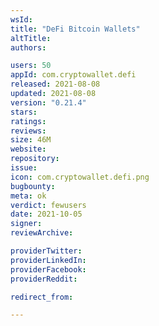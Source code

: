 ```yaml
---
wsId: 
title: "DeFi Bitcoin Wallets"
altTitle: 
authors:

users: 50
appId: com.cryptowallet.defi
released: 2021-08-08
updated: 2021-08-08
version: "0.21.4"
stars: 
ratings: 
reviews: 
size: 46M
website: 
repository: 
issue: 
icon: com.cryptowallet.defi.png
bugbounty: 
meta: ok
verdict: fewusers
date: 2021-10-05
signer: 
reviewArchive:

providerTwitter: 
providerLinkedIn: 
providerFacebook: 
providerReddit: 

redirect_from:

---
```


